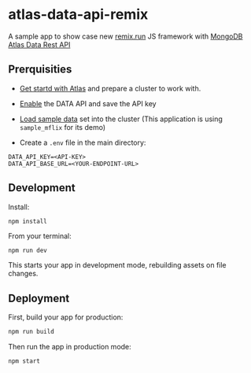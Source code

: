 # atlas-data-api-remix
A sample app to show case new [remix.run](https://remix.run/) JS framework with [MongoDB Atlas Data Rest API](https://www.mongodb.com/developer/quickstart/atlas_data_api_introduction/)

## Prerquisities

- [Get startd with Atlas](https://docs.atlas.mongodb.com/getting-started/) and prepare a cluster to work with.

- [Enable](https://docs.atlas.mongodb.com/api/data-api/) the DATA API and save the API key

- [Load sample data](https://docs.atlas.mongodb.com/sample-data/) set into the cluster (This application is using `sample_mflix` for its demo)

- Create a `.env` file in the main directory:
```
DATA_API_KEY=<API-KEY>
DATA_API_BASE_URL=<YOUR-ENDPOINT-URL>
```

## Development

Install:
```
npm install
```

From your terminal:

```sh
npm run dev
```

This starts your app in development mode, rebuilding assets on file changes.

## Deployment

First, build your app for production:

```sh
npm run build
```

Then run the app in production mode:

```sh
npm start
```
